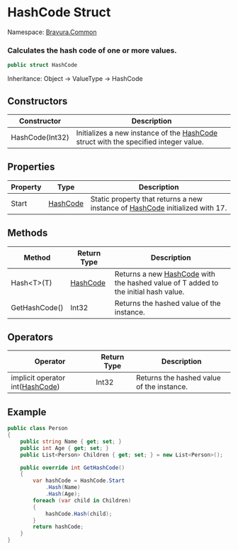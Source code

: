# HashCode Struct

Namespace: [Bravura.Common](./Bravura.Common.md)

### Calculates the hash code of one or more values.

```csharp
public struct HashCode
```

Inheritance: Object -> ValueType -> HashCode

## Constructors
| Constructor | Description |
| --- | --- |
| HashCode(Int32) | Initializes a new instance of the [HashCode](./HashCode.md) struct with the specified integer value. |

## Properties
| Property | Type | Description |
| --- | --- | --- |
| Start | [HashCode](./HashCode.md) | Static property that returns a new instance of [HashCode](./HashCode.md) initialized with 17. |

## Methods
| Method | Return Type | Description |
| --- | --- | --- |
| Hash\<T>(T) | [HashCode](./HashCode.md) | Returns a new [HashCode](./HashCode.md) with the hashed value of T added to the initial hash value. |
| GetHashCode() | Int32 | Returns the hashed value of the instance. |

## Operators
| Operator | Return Type | Description |
| --- | --- | --- |
| implicit operator int([HashCode](./HashCode.md)) | Int32 | Returns the hashed value of the instance. |

## Example
```csharp
public class Person
{
    public string Name { get; set; }
    public int Age { get; set; }
    public List<Person> Children { get; set; } = new List<Person>();

    public override int GetHashCode()
    {
        var hashCode = HashCode.Start
            .Hash(Name)
            .Hash(Age);
        foreach (var child in Children)
        {
            hashCode.Hash(child);
        }
        return hashCode;
    }
}
```

